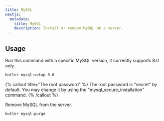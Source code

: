 ```yaml
---
title: MySQL
nextjs:
  metadata:
    title: MySQL
    description: Install or remove MySQL on a server.
---
```


## Usage

Run this command with a specific MySQL version, it currently supports 8.0 only.

```bash
butler mysql:setup 8.0
```

{% callout title="The root password" %}
The root password is "secret" by default. You may change it by using the "mysql_secure_installation" command.
{% /callout %}

Remove MySQL from the server.

```bash
butler mysql:purge
```
